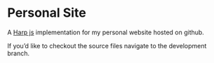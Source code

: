 Personal Site
==========================
A [Harp js](harpjs.com) implementation for my personal website hosted on github.

If you’d like to checkout the source files navigate to the development branch.
